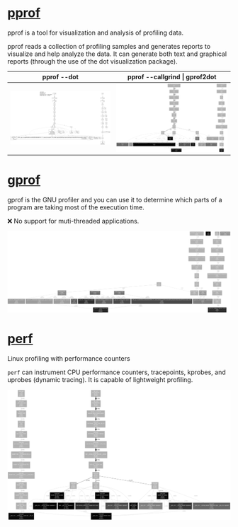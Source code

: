 # [pprof](https://github.com/google/pprof)

pprof is a tool for visualization and analysis of profiling data.

pprof reads a collection of profiling samples and generates reports to visualize and help analyze the data. It can generate both text and graphical reports (through the use of the dot visualization package).

| pprof --dot | pprof --callgrind \| gprof2dot |
| --- | --- |
| ![main-pprof](output/main-pprof.png) | ![main-pprof2](output/main-pprof2.png) |

# [gprof](https://sourceware.org/binutils/docs/gprof/index.html)

gprof is the GNU profiler and you can use it to determine which parts of a program are taking most of the execution time.

❌ No support for muti-threaded applications.

![main-gprof](output/main-gprof.png)

# [perf](https://perfwiki.github.io/main)

Linux profiling with performance counters

`perf` can instrument CPU performance counters, tracepoints, kprobes, and uprobes (dynamic tracing). It is capable of lightweight profiling.

![main-perf](output/main-perf.png)
